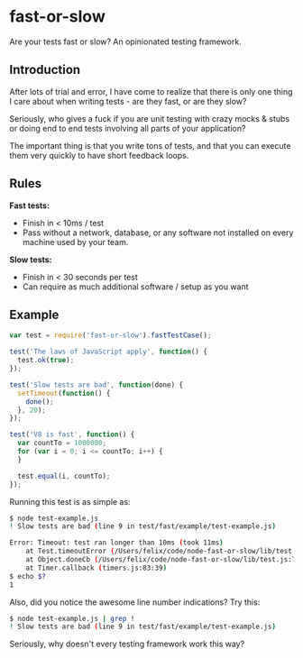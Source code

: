 # fast-or-slow

Are your tests fast or slow? An opinionated testing framework.

## Introduction

After lots of trial and error, I have come to realize that there is only one
thing I care about when writing tests - are they fast, or are they slow?

Seriously, who gives a fuck if you are unit testing with crazy mocks & stubs
or doing end to end tests involving all parts of your application?

The important thing is that you write tons of tests, and that you can execute
them very quickly to have short feedback loops.

## Rules

**Fast tests:**

* Finish in < 10ms / test
* Pass without a network, database, or any software not installed on every
  machine used by your team.

**Slow tests:**

* Finish in < 30 seconds per test
* Can require as much additional software / setup as you want

## Example

``` javascript
var test = require('fast-or-slow').fastTestCase();

test('The laws of JavaScript apply', function() {
  test.ok(true);
});

test('Slow tests are bad', function(done) {
  setTimeout(function() {
    done();
  }, 20);
});

test('V8 is fast', function() {
  var countTo = 1000000;
  for (var i = 0; i <= countTo; i++) {
  }

  test.equal(i, countTo);
});
```

Running this test is as simple as:

``` bash
$ node test-example.js
! Slow tests are bad (line 9 in test/fast/example/test-example.js)

Error: Timeout: test ran longer than 10ms (took 11ms)
    at Test.timeoutError (/Users/felix/code/node-fast-or-slow/lib/test.js:136:13)
    at Object.doneCb (/Users/felix/code/node-fast-or-slow/lib/test.js:74:50)
    at Timer.callback (timers.js:83:39)
$ echo $?
1
```
Also, did you notice the awesome line number indications? Try this:

``` bash
$ node test-example.js | grep !
! Slow tests are bad (line 9 in test/fast/example/test-example.js)
```

Seriously, why doesn't every testing framework work this way?
